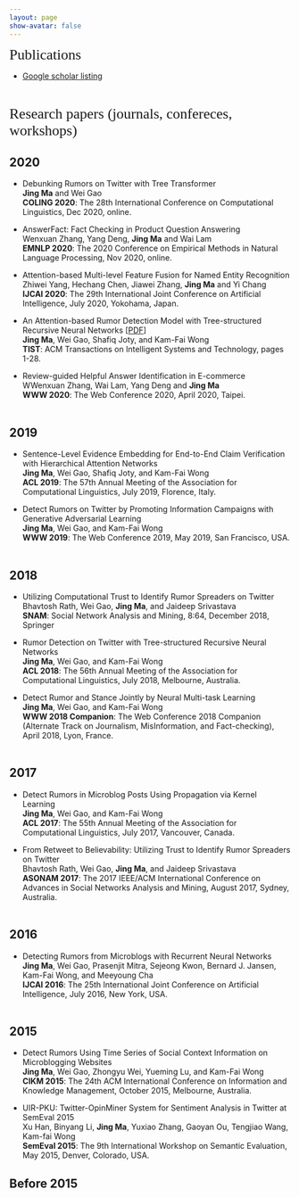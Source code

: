 ```yaml
---
layout: page
show-avatar: false
---
```

<!--
<h4 style="text-align: right;"><span style="text-decoration: underline;"><a href="https://hotndy.github.io/mypublications/"><span style="text-align: center; color: #000000; text-decoration: underline;">by Journal</span></a></span></h4>
<h1 style="text-align: center;">Publications</h1>-->
<!--
<h3 style="text-align: center;"><span style="text-decoration: underline;"><a href="https://scholar.google.com.sg/citations?user=qrWi1RYAAAAJ&amp;hl=en"><span style="text-align: center; color: #20008c; text-decoration: underline;">Google Scholar</span></a></span></h3>
-->
<p><span style="font-family:georgia,serif;"><span style="font-size:26px;">Publications</span></span></p>

- [Google scholar listing](https://scholar.google.com/citations?hl=zh-CN&view_op=list_works&gmla=AJsN-F551mIgw-VXXPCNTnORGEeOFd0d6pe9et84hAeZgE-H7GckZKnMBIIHzZB598Jm-hRbVGpOoi80XBe0ovOxxMW-cH0jttigq-SlVO2GGmFAyGpUEbc&user=78Jby0EAAAAJ)

&emsp;

<p><span style="font-family:georgia,serif;"><span style="font-size:26px;">Research papers (journals, confereces, workshops)</span></span></p>

## 2020
* Debunking Rumors on Twitter with Tree Transformer   
**Jing Ma** and Wei Gao    
**COLING 2020**: The 28th International Conference on Computational Linguistics, Dec 2020, online.    

* AnswerFact: Fact Checking in Product Question Answering       
Wenxuan Zhang, Yang Deng, **Jing Ma** and Wai Lam    
**EMNLP 2020**: The 2020 Conference on Empirical Methods in Natural Language Processing, Nov 2020, online.

* Attention-based Multi-level Feature Fusion for Named Entity Recognition   
Zhiwei Yang, Hechang Chen, Jiawei Zhang, **Jing Ma** and Yi Chang    
**IJCAI 2020**: The 29th International Joint Conference on Artificial Intelligence, July 2020, Yokohama, Japan.    

* An Attention-based Rumor Detection Model with Tree-structured Recursive Neural Networks \[[PDF](https://majingcuhk.github.io/references/TIST-2020.pdf)\]       
**Jing Ma**, Wei Gao, Shafiq Joty, and Kam-Fai Wong    
**TIST**: ACM Transactions on Intelligent Systems and Technology, pages 1-28.     

* Review-guided Helpful Answer Identification in E-commerce       
WWenxuan Zhang, Wai Lam, Yang Deng and **Jing Ma**    
**WWW 2020**: The Web Conference 2020, April 2020, Taipei.    
&emsp;

## 2019
* Sentence-Level Evidence Embedding for End-to-End Claim Verification with Hierarchical Attention Networks       
**Jing Ma**, Wei Gao, Shafiq Joty, and Kam-Fai Wong    
**ACL 2019**: The 57th Annual Meeting of the Association for Computational Linguistics, July 2019, Florence, Italy.     

* Detect Rumors on Twitter by Promoting Information Campaigns with Generative Adversarial Learning       
**Jing Ma**, Wei Gao, and Kam-Fai Wong    
**WWW 2019**: The Web Conference 2019, May 2019, San Francisco, USA.     
&emsp;

## 2018
* Utilizing Computational Trust to Identify Rumor Spreaders on Twitter       
Bhavtosh Rath, Wei Gao, **Jing Ma**, and Jaideep Srivastava    
**SNAM**: Social Network Analysis and Mining, 8:64, December 2018, Springer     

* Rumor Detection on Twitter with Tree-structured Recursive Neural Networks       
**Jing Ma**, Wei Gao, and Kam-Fai Wong    
**ACL 2018**: The 56th Annual Meeting of the Association for Computational Linguistics, July 2018, Melbourne, Australia.     

* Detect Rumor and Stance Jointly by Neural Multi-task Learning       
**Jing Ma**, Wei Gao, and Kam-Fai Wong    
**WWW 2018 Companion**: The Web Conference 2018 Companion (Alternate Track on Journalism, MisInformation, and Fact-checking), April 2018, Lyon, France.  
&emsp;

## 2017 
* Detect Rumors in Microblog Posts Using Propagation via Kernel Learning       
**Jing Ma**, Wei Gao, and Kam-Fai Wong    
**ACL 2017**: The 55th Annual Meeting of the Association for Computational Linguistics, July 2017, Vancouver, Canada.     

* From Retweet to Believability: Utilizing Trust to Identify Rumor Spreaders on Twitter       
Bhavtosh Rath, Wei Gao, **Jing Ma**, and Jaideep Srivastava        
**ASONAM 2017**: The 2017 IEEE/ACM International Conference on Advances in Social Networks Analysis and Mining, August 2017, Sydney, Australia.     
&emsp;

## 2016
* Detecting Rumors from Microblogs with Recurrent Neural Networks       
**Jing Ma**, Wei Gao, Prasenjit Mitra, Sejeong Kwon, Bernard J. Jansen, Kam-Fai Wong, and Meeyoung Cha    
**IJCAI 2016**: The 25th International Joint Conference on Artificial Intelligence, July 2016, New York, USA.     
&emsp;

## 2015
* Detect Rumors Using Time Series of Social Context Information on Microblogging Websites       
**Jing Ma**, Wei Gao, Zhongyu Wei, Yueming Lu, and Kam-Fai Wong    
**CIKM 2015**: The 24th ACM International Conference on Information and Knowledge Management, October 2015, Melbourne, Australia. 

* UIR-PKU: Twitter-OpinMiner System for Sentiment Analysis in Twitter at SemEval 2015       
Xu Han, Binyang Li, **Jing Ma**, Yuxiao Zhang, Gaoyan Ou, Tengjiao Wang, Kam-fai Wong      
**SemEval 2015**: The 9th International Workshop on Semantic Evaluation, May 2015, Denver, Colorado, USA. 
&emsp;

## Before 2015  

 
